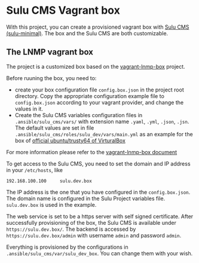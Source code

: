 Sulu CMS Vagrant box
====
With this project, you can create a provisioned vagrant box with [Sulu CMS (sulu-minimal)](https://github.com/sulu/sulu-minimal). 
The box and the Sulu CMS are both customizable.

## The LNMP vagrant box
The project is a customized box based on the [vagrant-lnmp-box](https://github.com/sunweiye/vagrant-lnmp-box.git) project. 

Before ruuning the box, you need to:
- create your box configuration file `config.box.json` in the project root directory. Copy the appropriate configuration example
file to `config.box.json` according to your vagrant provider, and change the values in it.
- Create the Sulu CMS variables configuration files in `.ansible/sulu_cms/vars/` with extension name `.yaml`, `.yml`, `.json`, `.jsn`.
The default values are set in file `.ansible/sulu_cms/roles/sulu_dev/vars/main.yml` as an example for the box of [official ubuntu/trusty64 of VirturalBox](https://app.vagrantup.com/ubuntu/boxes/trusty64)

For more information please refer to the [vagrant-lnmp-box document](https://github.com/sunweiye/vagrant-lnmp-box/blob/master/README.md)

To get access to the Sulu CMS, you need to set the domain and IP address in your `/etc/hosts`, like

`
192.168.100.100	    sulu.dev.box
`

The IP address is the one that you have configured in the `config.box.json`. The domain name is configured in the Sulu Project variables
file. `sulu.dev.box` is used in the example.
 
The web service is set to be a https server with self signed certificate. After successfully provisioning of the box, the Sulu CMS is
available under `https://sulu.dev.box/`. The backend is accessed by `https://sulu.dev.box/admin` with username `admin` and password `admin`.

Everything is provisioned by the configurations in `.ansible/sulu_cms/var/sulu_dev_box`. You can change them with your wish.

